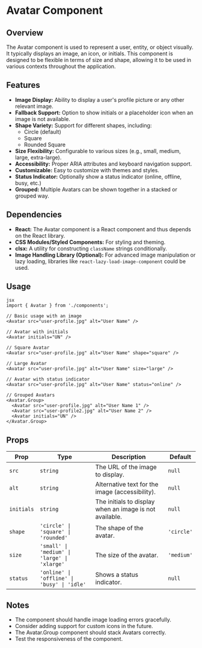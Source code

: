 # Avatar Component

## Overview

The Avatar component is used to represent a user, entity, or object visually. It typically displays an image, an icon, or initials. This component is designed to be flexible in terms of size and shape, allowing it to be used in various contexts throughout the application.

## Features

*   **Image Display:** Ability to display a user's profile picture or any other relevant image.
*   **Fallback Support:** Option to show initials or a placeholder icon when an image is not available.
*   **Shape Variety:** Support for different shapes, including:
    *   Circle (default)
    *   Square
    *   Rounded Square
*   **Size Flexibility:** Configurable to various sizes (e.g., small, medium, large, extra-large).
*   **Accessibility:** Proper ARIA attributes and keyboard navigation support.
*   **Customizable:** Easy to customize with themes and styles.
*   **Status Indicator:** Optionally show a status indicator (online, offline, busy, etc.)
* **Grouped:** Multiple Avatars can be shown together in a stacked or grouped way.

## Dependencies

*   **React:** The Avatar component is a React component and thus depends on the React library.
*   **CSS Modules/Styled Components:** For styling and theming.
* **clsx:** A utility for constructing `className` strings conditionally.
*   **Image Handling Library (Optional):** For advanced image manipulation or lazy loading, libraries like `react-lazy-load-image-component` could be used.

## Usage
```
jsx
import { Avatar } from './components';

// Basic usage with an image
<Avatar src="user-profile.jpg" alt="User Name" />

// Avatar with initials
<Avatar initials="UN" />

// Square Avatar
<Avatar src="user-profile.jpg" alt="User Name" shape="square" />

// Large Avatar
<Avatar src="user-profile.jpg" alt="User Name" size="large" />

// Avatar with status indicator
<Avatar src="user-profile.jpg" alt="User Name" status="online" />

// Grouped Avatars
<Avatar.Group>
  <Avatar src="user-profile.jpg" alt="User Name 1" />
  <Avatar src="user-profile2.jpg" alt="User Name 2" />
  <Avatar initials="UN" />
</Avatar.Group>
```
## Props

| Prop          | Type                       | Description                                                                 | Default  |
| ------------- | -------------------------- | --------------------------------------------------------------------------- | -------- |
| `src`         | `string`                   | The URL of the image to display.                                         | `null`    |
| `alt`         | `string`                   | Alternative text for the image (accessibility).                            | `null`    |
| `initials`    | `string`                   | The initials to display when an image is not available.                  | `null`    |
| `shape`       | `'circle' \| 'square' \| 'rounded'` | The shape of the avatar.                                                  | `'circle'` |
| `size`        | `'small' \| 'medium' \| 'large' \| 'xlarge'` | The size of the avatar.                                                      | `'medium'` |
| `status`      | `'online' \| 'offline' \| 'busy' \| 'idle'` | Shows a status indicator.                                                      | `null` |

## Notes

*   The component should handle image loading errors gracefully.
*   Consider adding support for custom icons in the future.
*   The Avatar.Group component should stack Avatars correctly.
* Test the responsiveness of the component.